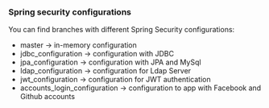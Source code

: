 ### Spring security configurations 

You can find branches with different Spring Security configurations:

- master -> in-memory configuration
- jdbc_configuration -> configuration with JDBC
- jpa_configuration -> configuration with JPA and MySql
- ldap_configuration -> configuration for Ldap Server
- jwt_configuration -> configuration for JWT authentication
- accounts_login_configuration -> configuration to app with Facebook and Github accounts

